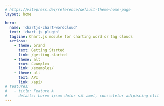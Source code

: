 ```yaml
---
# https://vitepress.dev/reference/default-theme-home-page
layout: home

hero:
  name: 'chartjs-chart-wordcloud'
  text: 'chart.js plugin'
  tagline: Chart.js module for charting word or tag clouds
  actions:
    - theme: brand
      text: Getting Started
      link: /getting-started
    - theme: alt
      text: Examples
      link: /examples/
    - theme: alt
      text: API
      link: /api/
# features:
#   - title: Feature A
#     details: Lorem ipsum dolor sit amet, consectetur adipiscing elit
---
```

